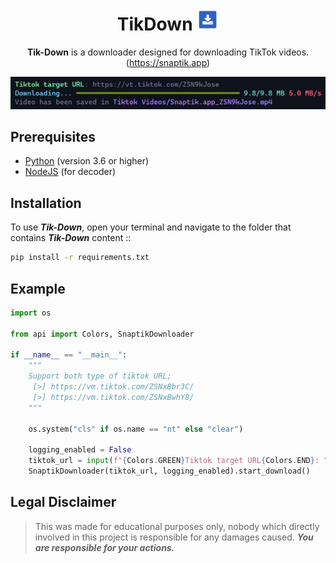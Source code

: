 <div align="center">

# TikDown <img src="https://github.com/ferlyafriliyan/Tiktok-Downloader/blob/main/assets/286881866-05bb5343-bd6d-494c-ad1d-5eb85bd3fed2.png" width="35px">

**Tik-Down** is a downloader designed for downloading TikTok videos. (https://snaptik.app)

<img src="https://github.com/ferlyafriliyan/Tiktok-Downloader/blob/main/assets/286882087-95819343-c111-4a6d-b742-5f28f23166e3.png" width="600" height="auto">

</div>

## Prerequisites

-   [Python](https://www.python.org/) (version 3.6 or higher)
-   [NodeJS](https://nodejs.org/en) (for decoder)

## Installation

To use _**Tik-Down**_, open your terminal and navigate to the folder that contains _**Tik-Down**_ content ::

```bash
pip install -r requirements.txt
```

## Example

```python
import os

from api import Colors, SnaptikDownloader

if __name__ == "__main__":
    """
    Support both type of tiktok URL;
     [>] https://vm.tiktok.com/ZSNxBbr3C/
     [>] https://vm.tiktok.com/ZSNxBwhY8/
    """

    os.system("cls" if os.name == "nt" else "clear")

    logging_enabled = False
    tiktok_url = input(f"{Colors.GREEN}Tiktok target URL{Colors.END}: ")
    SnaptikDownloader(tiktok_url, logging_enabled).start_download()

```

## **Legal Disclaimer**

> This was made for educational purposes only, nobody which directly involved in this project is responsible for any damages caused. **_You are responsible for your actions._**
